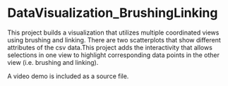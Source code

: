 ﻿# DataVisualization_BrushingLinking
 
This project builds a visualization that utilizes multiple coordinated views using brushing and linking. There are two scatterplots that show different attributes of the csv data.This project adds the interactivity that allows selections in one view to highlight corresponding data points in the other view (i.e. brushing and linking).

A video demo is included as a source file.
